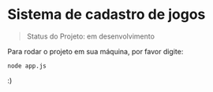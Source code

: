 <h1>Sistema de cadastro de jogos</h1>

> Status do Projeto: em desenvolvimento

Para rodar o projeto em sua máquina, por favor digite:

```
node app.js
```
:)